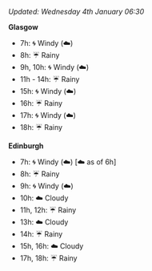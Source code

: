 *Updated: Wednesday 4th January 06:30*

**Glasgow**

* 7h: :cyclone: Windy (:cloud:)
* 8h: :umbrella: Rainy
* 9h, 10h: :cyclone: Windy (:cloud:)
* 11h - 14h: :umbrella: Rainy
* 15h: :cyclone: Windy (:cloud:)
* 16h: :umbrella: Rainy
* 17h: :cyclone: Windy (:cloud:)
* 18h: :umbrella: Rainy

**Edinburgh**

* 7h: :cyclone: Windy (:cloud:) [:cloud: as of 6h]
* 8h: :umbrella: Rainy
* 9h: :cyclone: Windy (:cloud:)
* 10h: :cloud: Cloudy
* 11h, 12h: :umbrella: Rainy
* 13h: :cloud: Cloudy
* 14h: :umbrella: Rainy
* 15h, 16h: :cloud: Cloudy
* 17h, 18h: :umbrella: Rainy
